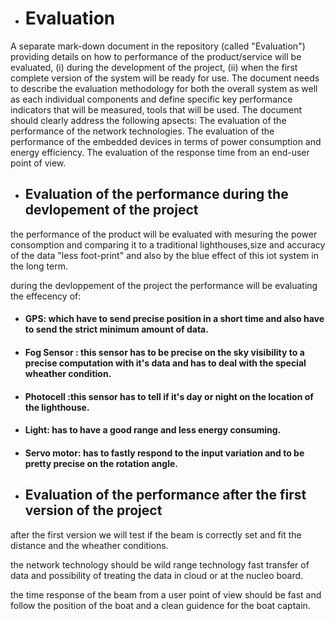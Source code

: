 * # Evaluation 

A separate mark-down document in the repository (called "Evaluation") providing details on how to performance of the product/service will be evaluated, 
(i) during the development of the project, (ii) when the first complete version of the system will be ready for use. The document needs to describe the
evaluation methodology for both the overall system as well as each individual components and define specific key performance indicators that will be measured,
tools that will be used.
The document should clearly address the following apsects:
The evaluation of the performance of the network technologies.
The evaluation of the performance of the embedded devices in terms of power consumption and energy efficiency.
The evaluation of the response time from an end-user point of view.

* ## Evaluation of the performance during the devlopement of the project 

the performance of the product will be evaluated with  mesuring  the power consomption and comparing it to a traditional lighthouses,size and accuracy of the data "less foot-print" and also by the blue effect of this iot system  in the long term.

during the devloppement of the project the performance will be evaluating the effecency of:

 * #### GPS:  which have to send precise position in a short time and also have to send the strict minimum amount of data.
 * #### Fog Sensor : this sensor has to be precise on the sky visibility to  a precise computation with it's data and has to deal with the special wheather condition.

 * #### Photocell :this sensor has to tell if it's day or night on the location of the lighthouse. 

 * #### Light: has to have a good range and less energy consuming.   
 * #### Servo motor: has to fastly respond to the input variation and to be pretty precise on the rotation angle. 

* ## Evaluation of the performance after the first version of the project 
after the first version we will test if the beam is correctly set and fit the distance and the wheather conditions. 

the network technology should be wild range technology fast transfer of data and possibility of treating the data in cloud or at the nucleo board.

the time response of the beam from a user point of view should be fast and follow the position of the boat  and a clean guidence for the boat captain.
